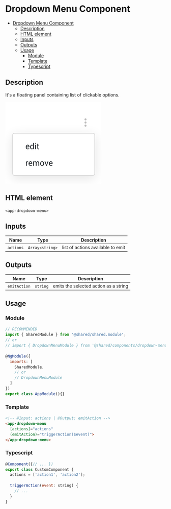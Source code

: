 # Dropdown Menu Component

- [Dropdown Menu Component](#dropdown-menu-component)
  - [Description](#description)
  - [HTML element](#html-element)
  - [Inputs](#inputs)
  - [Outputs](#outputs)
  - [Usage](#usage)
    - [Module](#module)
    - [Template](#template)
    - [Typescript](#typescript)

## Description

It's a floating panel containing list of clickable options.

![Dropdown menu component](drop-down.png)

## HTML element

`<app-dropdown-menu>`

## Inputs

| Name      | Type            | Description                       |
| --------- | --------------- | --------------------------------- |
| `actions` | `Array<string>` | list of actions available to emit |
  
## Outputs

| Name         | Type     | Description                           |
| ------------ | -------- | ------------------------------------- |
| `emitAction` | `string` | emits the selected action as a string |

## Usage

### Module

```javascript
// RECOMMENDED
import { SharedModule } from '@shared/shared.module';
// or
// import { DropdownMenuModule } from '@shared/components/dropdown-menu/dropdown-menu.module';

@NgModule({
  imports: [
    SharedModule,
    // or
    // DropdownMenuModule
  ]
})
export class AppModule(){}
```

### Template

```html
<!-- @Input: actions | @Output: emitAction -->
<app-dropdown-menu
  [actions]="actions"
  (emitAction)="triggerAction($event)">
</app-dropdown-menu>
```

### Typescript

```javascript
@Component({// ... })
export class CustomComponent {
  actions = ['action1', 'action2'];
  
  triggerAction(event: string) {
    // ...
  }
}
```
